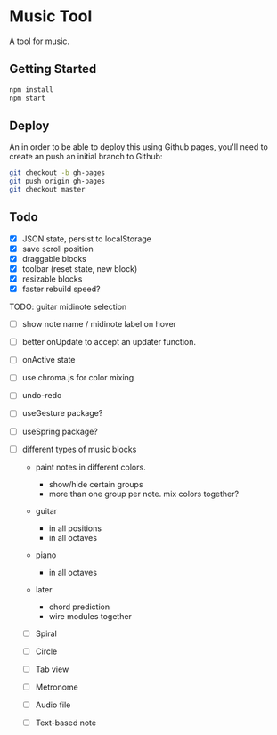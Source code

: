 # Music Tool

A tool for music.

## Getting Started

```sh
npm install
npm start
```

## Deploy

An in order to be able to deploy this using Github pages, you'll need to create an push an initial branch to Github:

```sh
git checkout -b gh-pages
git push origin gh-pages
git checkout master
```

## Todo

- [x] JSON state, persist to localStorage
- [x] save scroll position
- [x] draggable blocks
- [x] toolbar (reset state, new block)
- [x] resizable blocks
- [x] faster rebuild speed?

TODO: guitar midinote selection

- [ ] show note name / midinote label on hover
- [ ] better onUpdate to accept an updater function.
- [ ] onActive state
- [ ] use chroma.js for color mixing

- [ ] undo-redo

- [ ] useGesture package?
- [ ] useSpring package?


- [ ] different types of music blocks
  - paint notes in different colors.
    - show/hide certain groups
    - more than one group per note. mix colors together?
  - guitar
    - in all positions
    - in all octaves
  - piano
    - in all octaves

  - later
    - chord prediction
    - wire modules together

  - [ ] Spiral
  - [ ] Circle
  - [ ] Tab view
  - [ ] Metronome
  - [ ] Audio file
  - [ ] Text-based note


